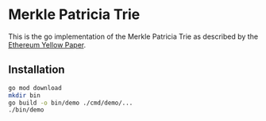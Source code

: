 # Merkle Patricia Trie

This is the go implementation of the Merkle Patricia Trie as described by the [Ethereum Yellow Paper](https://ethereum.github.io/yellowpaper/paper.pdf).

## Installation

```bash
go mod download
mkdir bin
go build -o bin/demo ./cmd/demo/...
./bin/demo
```
